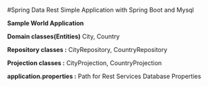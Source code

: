 #Spring Data Rest Simple Application with Spring Boot and Mysql

**Sample World Application**

**Domain classes(Entities)**
City, Country

**Repository classes :**
CityRepository, CountryRepository

**Projection classes :**
CityProjection, CountryProjection

**application.properties :**
Path for Rest Services
Database Properties






